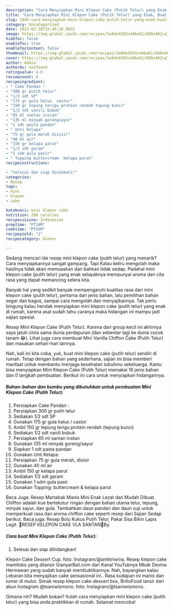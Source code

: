 ```yaml
---
description: "Cara Menyiapkan Mini Klepon Cake (Putih Telur) yang Enak, Buat Buka Puasa Bikin Ngiler"
title: "Cara Menyiapkan Mini Klepon Cake (Putih Telur) yang Enak, Buat Buka Puasa Bikin Ngiler"
slug: 1845-cara-menyiapkan-mini-klepon-cake-putih-telur-yang-enak-buat-buka-puasa-bikin-ngiler
category: Uncategorized
date: 2023-03-28T15:49:20.982Z
image: https://img-global.cpcdn.com/recipes/1e84e9293c44ba61/680x482cq70/mini-klepon-cake-putih-telur-foto-resep-utama.jpg
hideToc: false
enableToc: true
enableTocContent: false
thumbnail: https://img-global.cpcdn.com/recipes/1e84e9293c44ba61/680x482cq70/mini-klepon-cake-putih-telur-foto-resep-utama.jpg
cover: https://img-global.cpcdn.com/recipes/1e84e9293c44ba61/680x482cq70/mini-klepon-cake-putih-telur-foto-resep-utama.jpg
author: Admin
authorAv: notfound
ratingvalue: 4.6
reviewcount: 4
recipeingredient:
- " Cake Pandan "
- "300 gr putih telur"
- "1/2 sdt SP"
- "175 gr gula halus  castor"
- "150 gr tepung terigu protein rendah tepung kunci"
- "1/2 sdt vanili bubuk"
- "65 ml santan instan"
- "135 ml minyak gorengsayur"
- "1 sdt pasta pandan"
- " Unti Kelapa"
- "75 gr gula merah disisir"
- "40 ml air"
- "150 gr kelapa parut"
- "1/2 sdt garam"
- "1 sdm gula pasir"
- " Topping buttercream  kelapa parut"
recipeinstructions:

- "Selesai dan siap dinikmati!"
categories:
- Resep
tags:
- mini
- klepon
- cake

katakunci: mini klepon cake 
nutrition: 208 calories
recipecuisine: Indonesian
preptime: "PT24M"
cooktime: "PT45M"
recipeyield: "2"
recipecategory: Dinner

---
```



Sedang mencari ide resep mini klepon cake (putih telur) yang menarik? Cara menyiapkannya sangat gampang. Tapi Kalau keliru mengolah maka hasilnya tidak akan memuaskan dan bahkan tidak sedap. Padahal mini klepon cake (putih telur) yang enak selayaknya mempunyai aroma dan cita rasa yang dapat memancing selera kita.


Banyak hal yang sedikit banyak mempengaruhi kualitas rasa dari mini klepon cake (putih telur), pertama dari jenis bahan, lalu pemilihan bahan segar dan bagus, sampai cara mengolah dan menyajikannya. Tak perlu bingung kalau hendak menyiapkan mini klepon cake (putih telur) yang enak di rumah, karena asal sudah tahu caranya maka hidangan ini mampu jadi sajian spesial.

Resep Mini Klepon Cake (Putih Telur). Karena dari group kecil ini akhirnya saya jatuh cinta sama dunia perdapuran (dan sebentar lagi ke dunia cocok tanam 😂). Lihat juga cara membuat Mini Vanilla Chiffon Cake (Putih Telur) dan masakan sehari-hari lainnya.


Nah, kali ini kita coba, yuk, buat mini klepon cake (putih telur) sendiri di rumah. Tetap dengan bahan yang sederhana, sajian ini bisa memberi manfaat untuk membantu menjaga kesehatan tubuhmu sekeluarga. Kamu bisa menyiapkan Mini Klepon Cake (Putih Telur) memakai 16 jenis bahan dan 0 langkah pembuatan. Berikut ini cara untuk menyiapkan hidangannya.

<!--inarticleads1-->

##### Bahan-bahan dan bumbu yang dibutuhkan untuk pembuatan Mini Klepon Cake (Putih Telur):

1. Persiapkan  Cake Pandan :
1. Persiapkan 300 gr putih telur
1. Sediakan 1/2 sdt SP
1. Gunakan 175 gr gula halus / castor
1. Ambil 150 gr tepung terigu protein rendah (tepung kunci)
1. Sediakan 1/2 sdt vanili bubuk
1. Persiapkan 65 ml santan instan
1. Gunakan 135 ml minyak goreng/sayur
1. Siapkan 1 sdt pasta pandan
1. Gunakan  Unti Kelapa:
1. Persiapkan 75 gr gula merah, disisir
1. Gunakan 40 ml air
1. Ambil 150 gr kelapa parut
1. Sediakan 1/2 sdt garam
1. Gunakan 1 sdm gula pasir
1. Gunakan  Topping: buttercream &amp; kelapa parut


Baca Juga: Resep Martabak Manis Mini Enak Lezat dan Mudah Dibuat. Chiffon adalah kue bertekstur ringan dengan bahan utama telur, tepung, minyak sayur, dan gula. Tambahkan daun pandan dan daun suji untuk memperkuat rasa dan aroma chiffon cake seperti resep dari Sajian Sedap berikut. Baca juga: Resep Bolu Kukus Putih Telur, Pakai Sisa Bikin Lapis Legit. 🎀RESEP KELEPON CAKE VLA SANTAN🎀By. 

<!--inarticleads2-->

##### Cara buat Mini Klepon Cake (Putih Telur):


1. Selesai dan siap dihidangkan!

Klepon Cake Dessert Cup. foto: Instagram/@aniktriwina. Resep klepon cake mamitoko yang dilansir GianyarBali.com dari Kanal YouTubnya Mbak Devina Hermawan yang sudah banyak membuktikannya. Nah, bayangkan kalau Lebaran kita menyajikan cake sensasional ini.. Rasa kudapan ini manis dan lumer di mulut. Simak resep klepon cake dessert box, BrilioFood lansir dari akun Instagram @tsaniwismono. foto: Instagram/@tsaniwismono. 

Gimana nih? Mudah bukan? Itulah cara menyiapkan mini klepon cake (putih telur) yang bisa anda praktikkan di rumah. Selamat mencoba!
